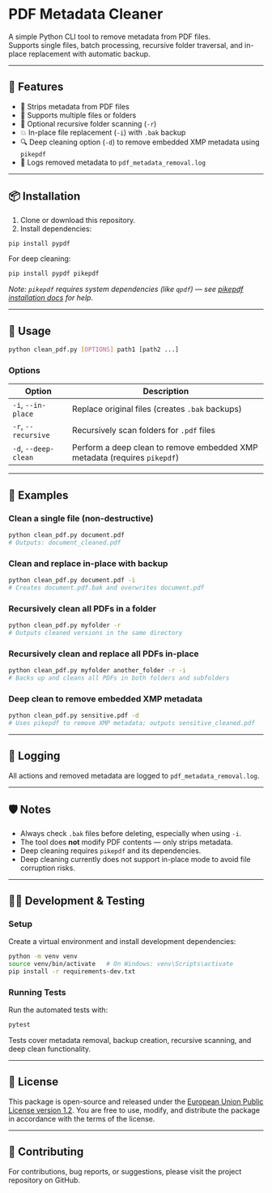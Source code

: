 # PDF Metadata Cleaner

A simple Python CLI tool to remove metadata from PDF files.  
Supports single files, batch processing, recursive folder traversal, and in-place replacement with automatic backup.

---

## 🚀 Features

- 🧼 Strips metadata from PDF files  
- 📁 Supports multiple files or folders  
- 🔁 Optional recursive folder scanning (`-r`)  
- 💥 In-place file replacement (`-i`) with `.bak` backup  
- 🔍 Deep cleaning option (`-d`) to remove embedded XMP metadata using `pikepdf`  
- 📝 Logs removed metadata to `pdf_metadata_removal.log`  

---

## 📦 Installation

1. Clone or download this repository.  
2. Install dependencies:

```bash
pip install pypdf
````

For deep cleaning:

```bash
pip install pypdf pikepdf
````

*Note: `pikepdf` requires system dependencies (like `qpdf`) — see [pikepdf installation docs](https://pikepdf.readthedocs.io/en/latest/installation.html) for help.*

---

## 🔧 Usage

```bash
python clean_pdf.py [OPTIONS] path1 [path2 ...]
```

### Options

| Option               | Description                                                               |
| -------------------- | ------------------------------------------------------------------------- |
| `-i`, `--in-place`   | Replace original files (creates `.bak` backups)                           |
| `-r`, `--recursive`  | Recursively scan folders for `.pdf` files                                 |
| `-d`, `--deep-clean` | Perform a deep clean to remove embedded XMP metadata (requires `pikepdf`) |

---

## 📂 Examples

### Clean a single file (non-destructive)

```bash
python clean_pdf.py document.pdf
# Outputs: document_cleaned.pdf
```

### Clean and replace in-place with backup

```bash
python clean_pdf.py document.pdf -i
# Creates document.pdf.bak and overwrites document.pdf
```

### Recursively clean all PDFs in a folder

```bash
python clean_pdf.py myfolder -r
# Outputs cleaned versions in the same directory
```

### Recursively clean and replace all PDFs in-place

```bash
python clean_pdf.py myfolder another_folder -r -i
# Backs up and cleans all PDFs in both folders and subfolders
```

### Deep clean to remove embedded XMP metadata

```bash
python clean_pdf.py sensitive.pdf -d
# Uses pikepdf to remove XMP metadata; outputs sensitive_cleaned.pdf
```

---

## 📝 Logging

All actions and removed metadata are logged to `pdf_metadata_removal.log`.

---

## 🛡 Notes

* Always check `.bak` files before deleting, especially when using `-i`.
* The tool does **not** modify PDF contents — only strips metadata.
* Deep cleaning requires `pikepdf` and its dependencies.
* Deep cleaning currently does not support in-place mode to avoid file corruption risks.

---

## 👩‍💻 Development & Testing

### Setup

Create a virtual environment and install development dependencies:

```bash
python -m venv venv
source venv/bin/activate   # On Windows: venv\Scripts\activate
pip install -r requirements-dev.txt
```

### Running Tests

Run the automated tests with:

```bash
pytest
```

Tests cover metadata removal, backup creation, recursive scanning, and deep clean functionality.

---

## 📃 License

This package is open-source and released under the [European Union Public License version 1.2](https://joinup.ec.europa.eu/collection/eupl/eupl-text-eupl-12).
You are free to use, modify, and distribute the package in accordance with the terms of the license.

---

## 🙌 Contributing

For contributions, bug reports, or suggestions, please visit the project repository on GitHub.

